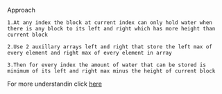 Approach

    1.At any index the block at current index can only hold water when there is any block to its left and right which has more height than current block

    2.Use 2 auxillary arrays left and right that store the left max of every element and right max of every element in array

    3.Then for every index the amount of water that can be stored is minimum of its left and right max minus the height of current block

For more understandin click [here](https://www.youtube.com/watch?v=UZG3-vZlFM4)